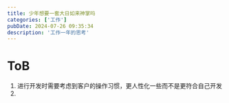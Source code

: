 ```yaml
---
title: 少年想要一套大日如来神掌吗
categories: ['工作']
pubDate: 2024-07-26 09:35:34
description: '工作一年的思考'
---
```


# ToB

1. 进行开发时需要考虑到客户的操作习惯，更人性化一些而不是更符合自己开发
2. 
